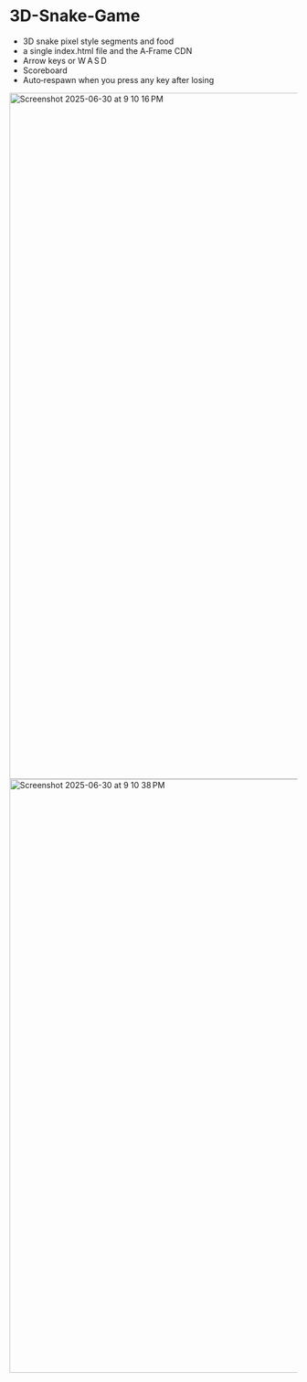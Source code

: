 # 3D-Snake-Game
- 3D snake pixel style segments and food
- a single index.html file and the A‑Frame CDN
- Arrow keys or W A S D
- Scoreboard
-  Auto‑respawn when you press any key after losing

<img width="1202" alt="Screenshot 2025-06-30 at 9 10 16 PM" src="https://github.com/user-attachments/assets/09bb10a8-cd39-4374-8b3e-70e78af4de86" />
<img width="1040" alt="Screenshot 2025-06-30 at 9 10 38 PM" src="https://github.com/user-attachments/assets/38d5e33f-399d-429c-88df-e7fe615d37c3" />
